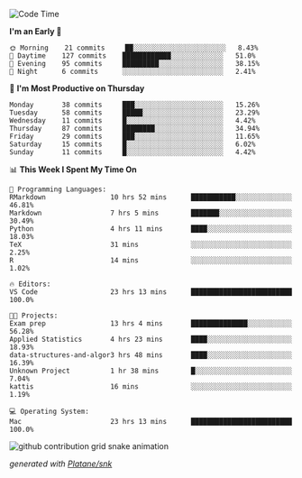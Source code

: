 <!--START_SECTION:waka-->
![Code Time](http://img.shields.io/badge/Code%20Time-115%20hrs%205%20mins-blue)

**I'm an Early 🐤** 

```text
🌞 Morning    21 commits     ██░░░░░░░░░░░░░░░░░░░░░░░   8.43% 
🌆 Daytime    127 commits    ████████████░░░░░░░░░░░░░   51.0% 
🌃 Evening    95 commits     █████████░░░░░░░░░░░░░░░░   38.15% 
🌙 Night      6 commits      ░░░░░░░░░░░░░░░░░░░░░░░░░   2.41%

```
📅 **I'm Most Productive on Thursday** 

```text
Monday       38 commits     ███░░░░░░░░░░░░░░░░░░░░░░   15.26% 
Tuesday      58 commits     █████░░░░░░░░░░░░░░░░░░░░   23.29% 
Wednesday    11 commits     █░░░░░░░░░░░░░░░░░░░░░░░░   4.42% 
Thursday     87 commits     ████████░░░░░░░░░░░░░░░░░   34.94% 
Friday       29 commits     ███░░░░░░░░░░░░░░░░░░░░░░   11.65% 
Saturday     15 commits     █░░░░░░░░░░░░░░░░░░░░░░░░   6.02% 
Sunday       11 commits     █░░░░░░░░░░░░░░░░░░░░░░░░   4.42%

```


📊 **This Week I Spent My Time On** 

```text
💬 Programming Languages: 
RMarkdown                10 hrs 52 mins      ███████████░░░░░░░░░░░░░░   46.81% 
Markdown                 7 hrs 5 mins        ███████░░░░░░░░░░░░░░░░░░   30.49% 
Python                   4 hrs 11 mins       ████░░░░░░░░░░░░░░░░░░░░░   18.03% 
TeX                      31 mins             ░░░░░░░░░░░░░░░░░░░░░░░░░   2.25% 
R                        14 mins             ░░░░░░░░░░░░░░░░░░░░░░░░░   1.02%

🔥 Editors: 
VS Code                  23 hrs 13 mins      █████████████████████████   100.0%

🐱‍💻 Projects: 
Exam prep                13 hrs 4 mins       ██████████████░░░░░░░░░░░   56.28% 
Applied Statistics       4 hrs 23 mins       ████░░░░░░░░░░░░░░░░░░░░░   18.93% 
data-structures-and-algor3 hrs 48 mins       ████░░░░░░░░░░░░░░░░░░░░░   16.39% 
Unknown Project          1 hr 38 mins        █░░░░░░░░░░░░░░░░░░░░░░░░   7.04% 
kattis                   16 mins             ░░░░░░░░░░░░░░░░░░░░░░░░░   1.19%

💻 Operating System: 
Mac                      23 hrs 13 mins      █████████████████████████   100.0%

```


<!--END_SECTION:waka-->


<!--Snake Game-->
![github contribution grid snake animation](https://raw.githubusercontent.com/viggo-gascou/viggo-gascou/output/github-contribution-grid-snake.svg)

_generated with [Platane/snk](https://github.com/Platane/snk)_
<!--Snake Game-->

